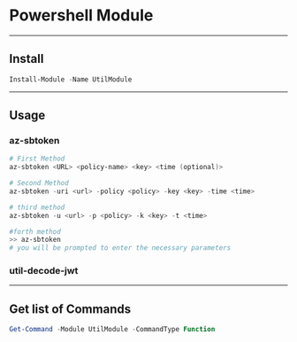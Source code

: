 # Powershell Module 
---
## Install 
```powershell
Install-Module -Name UtilModule
```
---
## Usage
### az-sbtoken
```powershell
# First Method
az-sbtoken <URL> <policy-name> <key> <time (optional)>

# Second Method
az-sbtoken -uri <url> -policy <policy> -key <key> -time <time>

# third method
az-sbtoken -u <url> -p <policy> -k <key> -t <time>

#forth method
>> az-sbtoken
# you will be prompted to enter the necessary parameters
```
### util-decode-jwt

---
## Get list of Commands 
```powershell
Get-Command -Module UtilModule -CommandType Function
```
